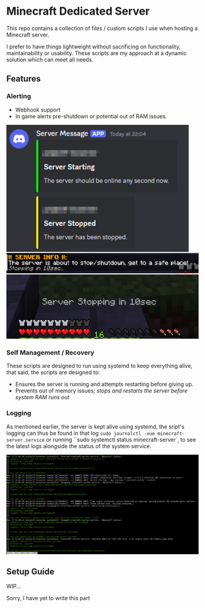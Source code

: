 # Minecraft Dedicated Server

This repo contains a collection of files / custom scripts I use when hosting
a Minecraft server.

I prefer to have things lightweight without sacrificing on
functionality, maintainability or usability. These scripts are my approach at a
dynamic solution which can meet all needs.

## Features

### Alerting

- Webhook support
- In game alerts pre-shutdown or potential out of RAM issues.

![discord webhook notifications](readme-img/discord-webhook.png)
![in-game warn chat](readme-img/in-game-warn-chat.png)
![in-game warn actionbar](readme-img/in-game-warn-actionbar.png)

### Self Management / Recovery

These scripts are designed to run using systemd to keep everything alive,
that said, the scripts are designed to:

- Ensures the server is running and attempts restarting before giving up.
- Prevents out of memory issues;
  *stops and restarts the server before system RAM runs out*

### Logging

As mentioned earlier, the server is kept alive using systemd, the sript's logging
can thus be found in that log `sudo journalctl -xue minecraft-server.service`
or running ``sudo systemctl status minecraft-server`, to see the latest logs
alongside the status of the system service.

![logging-journal-ctl](readme-img/logging-journalctl.png)

## Setup Guide

WIP...

Sorry, I have yet to write this part
